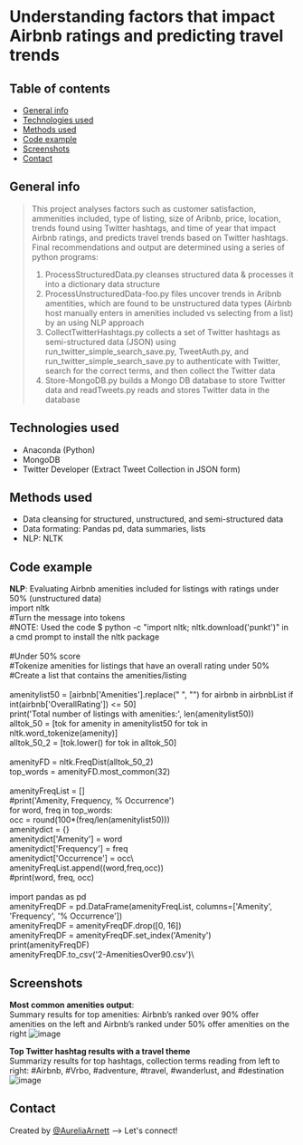 # Understanding factors that impact Airbnb ratings and predicting travel trends

## Table of contents
* [General info](#general-info)
* [Technologies used](#technologies-used)
* [Methods used](#methods-used)
* [Code example](code-example)
* [Screenshots](#screenshots)
* [Contact](#contact)

## General info
> This project analyses factors such as customer satisfaction, ammenities included, type of listing, size of Aribnb, price, location, trends found using Twitter hashtags, and time of year that impact Airbnb ratings, and predicts travel trends based on Twitter hashtags. Final recommendations and output are determined using a series of python programs:
> 1. ProcessStructuredData.py cleanses structured data & processes it into a dictionary data structure
> 2. ProcessUnstructuredData-foo.py files uncover trends in Aribnb amentities, which are found to be unstructured data types (Airbnb host manually enters in amenities included vs selecting from a list) by an using NLP approach
> 3. CollectTwitterHashtags.py collects a set of Twitter hashtags as semi-structured data (JSON) using run_twitter_simple_search_save.py, TweetAuth.py, and run_twitter_simple_search_save.py to authenticate with Twitter, search for the correct terms, and then collect the Twitter data  
> 4. Store-MongoDB.py builds a Mongo DB database to store Twitter data and readTweets.py reads and stores Twitter data in the database

## Technologies used
* Anaconda (Python)
* MongoDB
* Twitter Developer (Extract Tweet Collection in JSON form)

## Methods used
* Data cleansing for structured, unstructured, and semi-structured data
* Data formating: Pandas pd, data summaries, lists
* NLP: NLTK

## Code example
**NLP**: Evaluating Airbnb amenities included for listings with ratings under 50% (unstructured data)\
import nltk\
#Turn the message into tokens\
#NOTE: Used the code $ python -c "import nltk; nltk.download('punkt')" in a cmd prompt to install the nltk package\
\
#Under 50% score\
#Tokenize amenities for listings that have an overall rating under 50%\
#Create a list that contains the amenities/listing\
\
amenitylist50 = [airbnb['Amenities'].replace(" ", "") for airbnb in airbnbList if int(airbnb['OverallRating']) <= 50]\
print('Total number of listings with amenities:', len(amenitylist50))\
alltok_50 = [tok for amenity in amenitylist50 for tok in nltk.word_tokenize(amenity)]\
alltok_50_2 = [tok.lower() for tok in alltok_50]\
\
amenityFD = nltk.FreqDist(alltok_50_2)\
top_words = amenityFD.most_common(32)\
\
amenityFreqList = []\
#print('Amenity, Frequency, % Occurrence')\
for word, freq in top_words:\
   occ = round(100*(freq/len(amenitylist50)))\
   amenitydict = {}\
   amenitydict['Amenity'] = word\
   amenitydict['Frequency'] = freq\
   amenitydict['Occurrence'] = occ\\\
   amenityFreqList.append((word,freq,occ))\
#print(word, freq, occ)\
\
import pandas as pd\
amenityFreqDF = pd.DataFrame(amenityFreqList, columns=['Amenity', 'Frequency', '% Occurrence'])\
amenityFreqDF = amenityFreqDF.drop([0, 16])\
amenityFreqDF = amenityFreqDF.set_index('Amenity')\
print(amenityFreqDF)\
amenityFreqDF.to_csv('2-AmenitiesOver90.csv')\


## Screenshots
**Most common amenities output**:\
Summary results for top amenities: Airbnb’s ranked over 90% offer amenities on the left and Airbnb’s ranked under 50% offer amenities on the right
![image](https://user-images.githubusercontent.com/75768214/117924159-27fcde80-b2aa-11eb-9b6b-584e82de0506.png)

**Top Twitter hashtag results with a travel theme**\
Summarizy results for top hashtags, collection terms reading from left to right: #Airbnb, #Vrbo, #adventure, #travel, #wanderlust, and #destination
![image](https://user-images.githubusercontent.com/75768214/117924318-65616c00-b2aa-11eb-9f80-f2b3dda991b5.png)


## Contact
Created by [@AureliaArnett](https://twitter.com/AureliaArnett) --> Let's connect!
